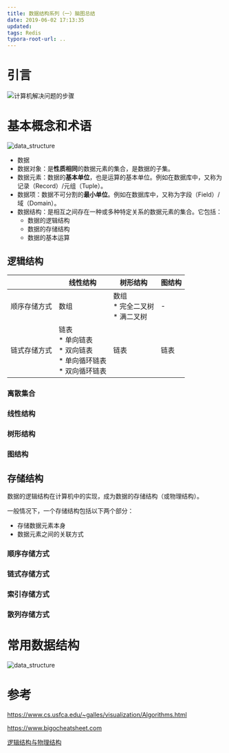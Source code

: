 ```yaml
---
title: 数据结构系列（一）脑图总结
date: 2019-06-02 17:13:35
updated:
tags: Redis
typora-root-url: ..
---
```


# 引言

![计算机解决问题的步骤](/img/data-structure/problem_solution_steps.png)

# 基本概念和术语

![data_structure](/img/data-structure/data_structure_terms.png)

* 数据
* 数据对象：是**性质相同**的数据元素的集合，是数据的子集。
* 数据元素：数据的**基本单位**，也是运算的基本单位。例如在数据库中，又称为记录（Record）/元组（Tuple）。
* 数据项：数据不可分割的**最小单位**。例如在数据库中，又称为字段（Field）/域（Domain）。
* 数据结构：是相互之间存在一种或多种特定关系的数据元素的集合。它包括：
  * 数据的逻辑结构
  * 数据的存储结构
  * 数据的基本运算

## 逻辑结构

|              | 线性结构                                                     | 树形结构                             | 图结构 |
| ------------ | ------------------------------------------------------------ | ------------------------------------ | ------ |
| 顺序存储方式 | 数组                                                         | 数组<br/>* 完全二叉树<br/>* 满二叉树 | -      |
| 链式存储方式 | 链表<br/>* 单向链表<br/>* 双向链表<br/>* 单向循环链表<br/>* 双向循环链表 | 链表                                 | 链表   |

### 离散集合

### 线性结构

### 树形结构

### 图结构

## 存储结构

数据的逻辑结构在计算机中的实现，成为数据的存储结构（或物理结构）。

一般情况下，一个存储结构包括以下两个部分：

* 存储数据元素本身
* 数据元素之间的关联方式

### 顺序存储方式

### 链式存储方式

### 索引存储方式

### 散列存储方式

# 常用数据结构

![data_structure](/img/data-structure/data_structure.png)

# 参考

https://www.cs.usfca.edu/~galles/visualization/Algorithms.html

https://www.bigocheatsheet.com

[逻辑结构与物理结构](https://baozoulin.gitbook.io/-data-structure/chapter1/12-luo-ji-jie-gou-yu-wu-li-jie-gou)